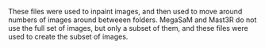 These files were used to inpaint images, and then used to move around numbers of images around betweeen folders. MegaSaM and Mast3R do not use the full set of images, but only a subset of them, and these files were used to create the subset of images.